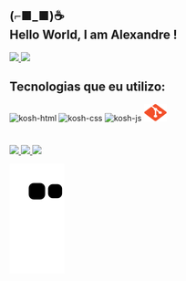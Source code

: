 
## (⌐■_■)☕<br> Hello World,  I am Alexandre !

<div display="inline_block">
   <a href="https://github.com/alexandrekosh/github-readme-stats">
   <img height="165em" src="https://github-readme-stats.vercel.app/api?username=alexandrekosh&show_icons=true&theme=react" />
   <img height="165em" src="https://github-readme-stats.vercel.app/api/top-langs/?username=alexandrekosh&langs_count=8&count_private=true&layout=compact&theme=react&hide_border=true&bg_color=0D1117&line_height=20" />
   </a>
</div>


## Tecnologias que eu utilizo: 
<div>
  <img alt="kosh-html" height="30" width="40" src="https://cdn.jsdelivr.net/gh/devicons/devicon/icons/html5/html5-original.svg" />
  <img alt="kosh-css" height="30" width="40" src="https://cdn.jsdelivr.net/gh/devicons/devicon/icons/css3/css3-original.svg" />
  <img alt="kosh-js" height="30" width="40" src="https://cdn.jsdelivr.net/gh/devicons/devicon/icons/javascript/javascript-original.svg" />
  <img alt="kosh-git" height="30" width="40" src="https://raw.githubusercontent.com/devicons/devicon/master/icons/git/git-plain.svg" />
 <br>

</div>
  
  #
 
<div> 
  <a href="https://www.instagram.com/xande.hey/">
      <img src="https://img.shields.io/badge/-Instagram-%23E4405F?style=for-the-badge&logo=instagram&logoColor=white">
  </a>
  <a href="https://www.linkedin.com/in/alexandre-medeiros-64255522b/">
    <img src="https://img.shields.io/badge/-LinkedIn-%230077B5?style=for-the-badge&logo=linkedin&logoColor=white">
  </a> 
 <a href="https://discord.com/channels/Koshy#8625">
    <img src="https://img.shields.io/badge/Discord-7289DA?style=for-the-badge&logo=discord&logoColor=white">
 </a>
 
  ![Snake animation](https://github.com/alexandrekosh/alexandrekosh/blob/output/github-contribution-grid-snake.svg)
 
  
